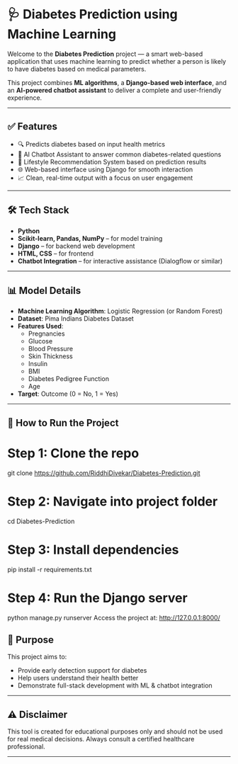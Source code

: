 # 🩺 Diabetes Prediction using Machine Learning

Welcome to the **Diabetes Prediction** project — a smart web-based application that uses machine learning to predict whether a person is likely to have diabetes based on medical parameters.

This project combines **ML algorithms**, a **Django-based web interface**, and an **AI-powered chatbot assistant** to deliver a complete and user-friendly experience.

---

## ✅ Features

- 🔍 Predicts diabetes based on input health metrics
- 💬 AI Chatbot Assistant to answer common diabetes-related questions
- 🧠 Lifestyle Recommendation System based on prediction results
- 🌐 Web-based interface using Django for smooth interaction
- 📈 Clean, real-time output with a focus on user engagement

---

## 🛠️ Tech Stack

- **Python**
- **Scikit-learn, Pandas, NumPy** – for model training
- **Django** – for backend web development
- **HTML, CSS** – for frontend
- **Chatbot Integration** – for interactive assistance (Dialogflow or similar)

---

## 📊 Model Details

- **Machine Learning Algorithm**: Logistic Regression (or Random Forest)
- **Dataset**: Pima Indians Diabetes Dataset
- **Features Used**:
  - Pregnancies
  - Glucose
  - Blood Pressure
  - Skin Thickness
  - Insulin
  - BMI
  - Diabetes Pedigree Function
  - Age
- **Target**: Outcome (0 = No, 1 = Yes)

---

## 🚀 How to Run the Project

# Step 1: Clone the repo
git clone https://github.com/RiddhiDivekar/Diabetes-Prediction.git

# Step 2: Navigate into project folder
cd Diabetes-Prediction

# Step 3: Install dependencies
pip install -r requirements.txt

# Step 4: Run the Django server
python manage.py runserver
Access the project at: http://127.0.0.1:8000/

## 🎯 Purpose

This project aims to:
- Provide early detection support for diabetes
- Help users understand their health better
- Demonstrate full-stack development with ML & chatbot integration

---


## ⚠️ Disclaimer

This tool is created for educational purposes only and should not be used for real medical decisions. Always consult a certified healthcare professional.

---
